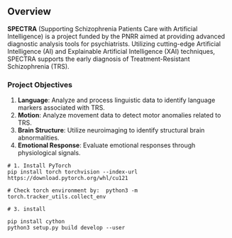 
## Overview

**SPECTRA** (Supporting Schizophrenia Patients Care with Artificial Intelligence) is a project funded by the PNRR aimed at providing advanced diagnostic analysis tools for psychiatrists. Utilizing cutting-edge Artificial Intelligence (AI) and Explainable Artificial Intelligence (XAI) techniques, SPECTRA supports the early diagnosis of Treatment-Resistant Schizophrenia (TRS).

### Project Objectives

1. **Language**: Analyze and process linguistic data to identify language markers associated with TRS.
2. **Motion**: Analyze movement data to detect motor anomalies related to TRS.
3. **Brain Structure**: Utilize neuroimaging to identify structural brain abnormalities.
4. **Emotional Response**: Evaluate emotional responses through physiological signals.


```shell
# 1. Install PyTorch
pip install torch torchvision --index-url https://download.pytorch.org/whl/cu121

# Check torch environment by:  python3 -m torch.tracker_utils.collect_env

# 3. install

pip install cython
python3 setup.py build develop --user


```